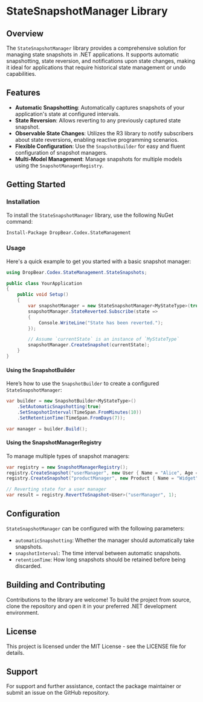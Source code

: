 # StateSnapshotManager Library

## Overview

The `StateSnapshotManager` library provides a comprehensive solution for managing state snapshots in .NET applications. It supports automatic snapshotting, state reversion, and notifications upon state changes, making it ideal for applications that require historical state management or undo capabilities.

## Features

- **Automatic Snapshotting**: Automatically captures snapshots of your application's state at configured intervals.
- **State Reversion**: Allows reverting to any previously captured state snapshot.
- **Observable State Changes**: Utilizes the R3 library to notify subscribers about state reversions, enabling reactive programming scenarios.
- **Flexible Configuration**: Use the `SnapshotBuilder` for easy and fluent configuration of snapshot managers.
- **Multi-Model Management**: Manage snapshots for multiple models using the `SnapshotManagerRegistry`.

## Getting Started

### Installation

To install the `StateSnapshotManager` library, use the following NuGet command:

```bash
Install-Package DropBear.Codex.StateManagement
```

### Usage

Here's a quick example to get you started with a basic snapshot manager:

```csharp
using DropBear.Codex.StateManagement.StateSnapshots;

public class YourApplication
{
    public void Setup()
    {
        var snapshotManager = new StateSnapshotManager<MyStateType>(true, TimeSpan.FromMinutes(5), TimeSpan.FromDays(1));
        snapshotManager.StateReverted.Subscribe(state =>
        {
            Console.WriteLine("State has been reverted.");
        });

        // Assume `currentState` is an instance of `MyStateType`
        snapshotManager.CreateSnapshot(currentState);
    }
}
```

#### Using the SnapshotBuilder

Here’s how to use the `SnapshotBuilder` to create a configured `StateSnapshotManager`:

```csharp
var builder = new SnapshotBuilder<MyStateType>()
    .SetAutomaticSnapshotting(true)
    .SetSnapshotInterval(TimeSpan.FromMinutes(10))
    .SetRetentionTime(TimeSpan.FromDays(7));

var manager = builder.Build();
```

#### Using the SnapshotManagerRegistry

To manage multiple types of snapshot managers:

```csharp
var registry = new SnapshotManagerRegistry();
registry.CreateSnapshot("userManager", new User { Name = "Alice", Age = 30 });
registry.CreateSnapshot("productManager", new Product { Name = "Widget", Price = 19.99 });

// Reverting state for a user manager
var result = registry.RevertToSnapshot<User>("userManager", 1);
```

## Configuration

`StateSnapshotManager` can be configured with the following parameters:

- `automaticSnapshotting`: Whether the manager should automatically take snapshots.
- `snapshotInterval`: The time interval between automatic snapshots.
- `retentionTime`: How long snapshots should be retained before being discarded.

## Building and Contributing

Contributions to the library are welcome! To build the project from source, clone the repository and open it in your preferred .NET development environment.

## License

This project is licensed under the MIT License - see the LICENSE file for details.

## Support

For support and further assistance, contact the package maintainer or submit an issue on the GitHub repository.
